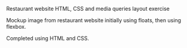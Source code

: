 
Restaurant website HTML, CSS and media queries layout exercise

Mockup image from restaurant website initially using floats, then using flexbox.

Completed using HTML and CSS.

